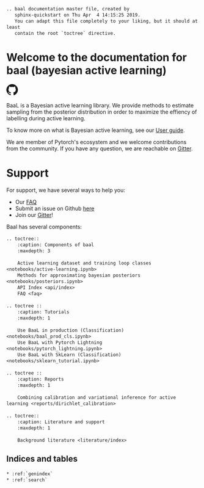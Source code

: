 ```eval_rst
.. baal documentation master file, created by
   sphinx-quickstart on Thu Apr  4 14:15:25 2019.
   You can adapt this file completely to your liking, but it should at least
   contain the root `toctree` directive.
```

# Welcome to the documentation for baal (**ba**yesian **a**ctive **l**earning)

<a href="https://github.com/ElementAI/baal">
<img src="_static/images/GitHub-Mark-64px.png" style="width:30px;height:30px;" /></a>

BaaL is a Bayesian active learning library. We provide methods to estimate sampling from the posterior distribution
in order to maximize the effiency of labelling during active learning.

To know more on what is Bayesian active learning, see our [User guide](user_guide/index.md).

We are member of Pytorch's ecosystem and we welcome contributions from the community.
If you have any question, we are reachable on [Gitter](https://gitter.im/eai-baal/community#).

# Support

For support, we have several ways to help you:

* Our [FAQ](faq.md)
* Submit an issue on Github [here](https://github.com/ElementAI/baal/issues/new/choose)
* Join our [Gitter](https://gitter.im/eai-baal/community#)!

Baal has several components:

```eval_rst
.. toctree::
    :caption: Components of baal
    :maxdepth: 3

    Active learning dataset and training loop classes <notebooks/active-learning.ipynb>
    Methods for approximating bayesian posteriors <notebooks/posteriors.ipynb>
    API Index <api/index>
    FAQ <faq>

.. toctree ::
    :caption: Tutorials
    :maxdepth: 1
    
    Use BaaL in production (Classification) <notebooks/baal_prod_cls.ipynb>
    Use BaaL with Pytorch Lightning <notebooks/pytorch_lightning.ipynb>
    Use BaaL with SkLearn (Classification) <notebooks/sklearn_tutorial.ipynb>
    
.. toctree ::
    :caption: Reports
    :maxdepth: 1
    
    Combining calibration and variational inference for active learning <reports/dirichlet_calibration>

.. toctree::
    :caption: Literature and support
    :maxdepth: 1

    Background literature <literature/index>
```
   
## Indices and tables

```eval_rst
* :ref:`genindex`
* :ref:`search`
```
